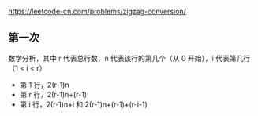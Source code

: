 <https://leetcode-cn.com/problems/zigzag-conversion/>

## 第一次

数学分析，其中 r 代表总行数，n 代表该行的第几个（从 0 开始），i 代表第几行（1 < i < r）

- 第 1 行，2(r-1)n
- 第 r 行，2(r-1)n+(r-1)
- 第 i 行，2(r-1)n+i 和 2(r-1)n+(r-1)+(r-i-1)



